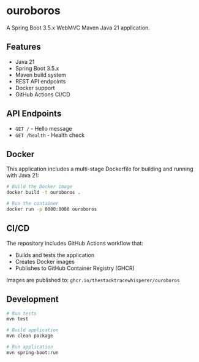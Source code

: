 # ouroboros

A Spring Boot 3.5.x WebMVC Maven Java 21 application.

## Features

- Java 21
- Spring Boot 3.5.x
- Maven build system
- REST API endpoints
- Docker support
- GitHub Actions CI/CD

## API Endpoints

- `GET /` - Hello message
- `GET /health` - Health check

## Docker

This application includes a multi-stage Dockerfile for building and running with Java 21:

```bash
# Build the Docker image
docker build -t ouroboros .

# Run the container
docker run -p 8080:8080 ouroboros
```

## CI/CD

The repository includes GitHub Actions workflow that:
- Builds and tests the application
- Creates Docker images
- Publishes to GitHub Container Registry (GHCR)

Images are published to: `ghcr.io/thestacktracewhisperer/ouroboros`

## Development

```bash
# Run tests
mvn test

# Build application
mvn clean package

# Run application
mvn spring-boot:run
```